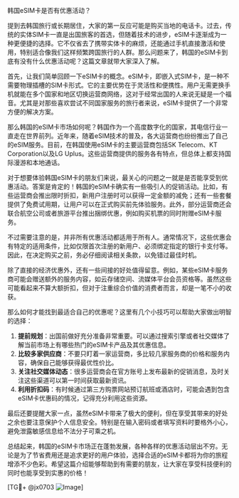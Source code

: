 韩国eSIM卡是否有优惠活动？

提到去韩国旅行或长期居住，大家的第一反应可能是购买当地的电话卡。过去，传统的实体SIM卡一直是出国旅客的首选，但随着技术的进步，eSIM卡逐渐成为一种更便捷的选择。它不仅省去了携带实体卡的麻烦，还能通过手机直接激活和使用，特别适合像我们这样频繁跨国旅行的人群。那么问题来了，韩国的eSIM卡到底有没有什么优惠活动呢？这篇文章就带大家深入了解。

首先，让我们简单回顾一下eSIM卡的概念。eSIM卡，即嵌入式SIM卡，是一种不需要物理插槽的SIM卡形式。它的主要优势在于灵活性和便携性。用户无需更换手机就能在多个国家和地区切换运营商网络，这对于经常出国的人来说无疑是一个福音。尤其是对那些喜欢尝试不同国家服务的旅行者来说，eSIM卡提供了一个非常方便的解决方案。

那么韩国的eSIM卡市场如何呢？韩国作为一个高度数字化的国家，其电信行业一直走在世界前列。近年来，随着eSIM技术的普及，各大运营商也纷纷推出了自己的eSIM服务。目前，在韩国使用eSIM卡的主要运营商包括SK Telecom、KT Corporation以及LG Uplus。这些运营商提供的服务各有特点，但总体上都支持国际漫游和本地通话。

对于想要体验韩国eSIM卡的朋友们来说，最关心的问题之一就是是否能享受到优惠活动。答案是肯定的！韩国的eSIM卡确实有一些吸引人的促销活动。比如，有些运营商会推出限时折扣，新用户注册时可以获得一定金额的减免；还有一些套餐提供了免费试用期，让用户可以在正式购买前先体验服务。此外，部分运营商还会联合航空公司或者旅游平台推出捆绑优惠，例如购买机票的同时附赠eSIM卡服务。

不过需要注意的是，并非所有优惠活动都适用于所有人。通常情况下，这些优惠会有特定的适用条件，比如仅限首次注册的新用户、必须绑定指定的银行卡支付等。因此，在决定购买之前，务必仔细阅读相关条款，以免错过最佳时机。

除了直接的经济优惠外，还有一些间接的好处值得留意。例如，某些eSIM卡服务商可能会赠送额外的服务内容，如云存储空间、流媒体平台会员资格等。虽然这些可能看起来不算大额折扣，但对于注重综合价值的消费者而言，却是一笔不小的收获。

那么如何才能找到最适合自己的优惠呢？这里有几个小技巧可以帮助大家做出明智的选择：

1. **提前规划**：出国前做好充分准备非常重要。可以通过搜索引擎或者社交媒体了解当前市场上有哪些热门的eSIM卡产品及其优惠信息。
2. **比较多家供应商**：不要只盯着一家运营商，多比较几家服务商的价格和服务内容，确保自己能够获得最优性价比。
3. **关注社交媒体动态**：很多运营商会在官方账号上发布最新的促销消息，及时关注这些渠道可以第一时间获取最新资讯。
4. **利用折扣码**：有时候通过第三方购票网站预订航班或酒店时，可能会遇到包含eSIM卡优惠码的情况，记得充分利用这些资源。

最后还要提醒大家一点，虽然eSIM卡带来了极大的便利，但在享受其带来的好处之余也要注意保护个人信息安全。特别是在输入密码或者填写资料时要格外小心，避免泄露敏感信息给不法分子可乘之机。

总结起来，韩国的eSIM卡市场正在蓬勃发展，各种各样的优惠活动层出不穷。无论是为了节省费用还是追求更好的用户体验，选择合适的eSIM卡都将为你的旅程增添不少色彩。希望这篇介绍能够帮助到有需要的朋友，让大家在享受科技便利的同时也能享受到实惠的价格！

[TG💪+ @jx0703 ![Image](https://github.com/user-attachments/assets/dbca1d08-cadb-493c-b0ec-ad6f7a83f270)]